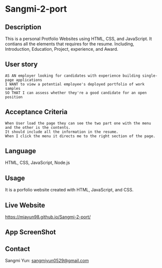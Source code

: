 # Sangmi-2-port
## Description 
This is a personal Protfolio Websites using HTML, CSS, and JavaScript.
It contians all the elements that requires for the resume. Including, Introduction, Education, Project, experience, and Award.

## User story 

```
AS AN employer looking for candidates with experience building single-page applications
I WANT to view a potential employee's deployed portfolio of work samples
SO THAT I can assess whether they're a good candidate for an open position
```

## Acceptance Criteria

```
When User load the page they can see the two part one with the menu and the other is the contents. 
It should include all the information in the resume. 
When I click the menu it directs me to the right section of the page. 
```

## Language

HTML, CSS, JavaScript, Node.js

## Usage 

It is a porfolio website created with HTML, JavaScript, and CSS.

## Live Website

https://miayun98.github.io/Sangmi-2-port/

## App ScreenShot


## Contact 

Sangmi Yun: sangmiyun0529@gmail.com
